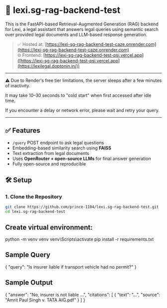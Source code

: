 # 🧠 lexi.sg-rag-backend-test 

This is the FastAPI-based Retrieval-Augmented Generation (RAG) backend for Lexi, a legal assistant that answers legal queries using semantic search over provided legal documents and LLM-based response generation.

> ✅ Hosted at: [https://lexi-sg-rag-backend-test-caze.onrender.com](https://lexi-sg-rag-backend-test-caze.onrender.com)  
> 🌐 Frontend: [https://lexi-sg-rag-backend-test-psi.vercel.app]([https://lexi-sg-rag-backend-test-psi.vercel.app](https://lexilegal.doptonin.in/))

---
⚠️ Due to Render's free tier limitations, the server sleeps after a few minutes of inactivity.

It may take 10–30 seconds to "cold start" when first accessed after idle time.

If you encounter a delay or network error, please wait and retry your query.

---

## ✅ Features

- `/query` POST endpoint to ask legal questions
- Embedding-based similarity search using **FAISS**
- Text extraction from legal documents
- Uses **OpenRouter + open-source LLMs** for final answer generation
- Fully open-source and reproducible





## 🛠️ Setup

### 1. Clone the Repository

```bash
git clone https://github.com/prince-1104/lexi.sg-rag-backend-test.git
cd lexi.sg-rag-backend-test
```

## Create virtual environment:
python -m venv venv
venv\Scripts\activate
pip install -r requirements.txt



## Sample Query
{
  "query": "Is insurer liable if transport vehicle had no permit?"
}
## Sample Output

{
  "answer": "No, insurer is not liable ...",
  "citations": [
    {
      "text": "...",
      "source": "Amrit Paul Singh v. TATA AIG.pdf"
    }
  ]
}




